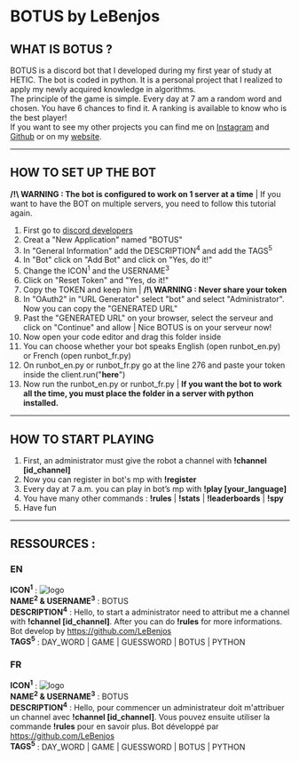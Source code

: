 # **BOTUS by LeBenjos**

## **WHAT IS BOTUS ?**
BOTUS is a discord bot that I developed during my first year of study at HETIC. The bot is coded in python. It is a personal project that I realized to apply my newly acquired knowledge in algorithms.  
The principle of the game is simple. Every day at 7 am a random word and chosen. You have 6 chances to find it. A ranking is available to know who is the best player!  
If you want to see my other projects you can find me on [Instagram](https://www.instagram.com/benjaminschinkel01/) and [Github](https://github.com/LeBenjos) or on my [website](https://benjaminschinkel.com).

-----------------
## **HOW TO SET UP THE BOT**
**/!\ WARNING : The bot is configured to work on 1 server at a time** | If you want to have the BOT on multiple servers, you need to follow this tutorial again.

1. First go to [discord developers](https://discord.com/developers/applications)
2. Creat a "New Application" named "BOTUS"
3. In "General Information" add the DESCRIPTION<sup>4</sup> and add the TAGS<sup>5</sup>
4. In "Bot" click on "Add Bot" and click on "Yes, do it!"
5. Change the ICON<sup>1</sup> and the USERNAME<sup>3</sup>
6. Click on "Reset Token" and "Yes, do it!"
7. Copy the TOKEN and keep him | **/!\ WARNING : Never share your token**
8. In "OAuth2" in "URL Generator" select "bot" and select "Administrator". Now you can copy the "GENERATED URL"
9. Past the "GENERATED URL" on your browser, select the serveur and click on "Continue" and allow | Nice BOTUS is on your serveur now!
10. Now open your code editor and drag this folder inside
11. You can choose whether your bot speaks English (open runbot_en.py) or French (open runbot_fr.py)
12. On runbot_en.py or runbot_fr.py go at the line 276 and paste your token inside the client.run("__here__")
13. Now run the runbot_en.py or runbot_fr.py | **If you want the bot to work all the time, you must place the folder in a server with python installed.**

-----------------
## **HOW TO START PLAYING**

1. First, an administrator must give the robot a channel with **!channel [id_channel]**
2. Now you can register in bot's mp with **!register**
3. Every day at 7 a.m. you can play in bot’s mp with **!play [your_language]**
4. You have many other commands : **!rules** | **!stats** | **!leaderboards** | **!spy** 
5. Have fun

-----------------

## **RESSOURCES :**
### **EN**
**ICON<sup>1</sup>** : ![logo](../logo/botus_logo.png)  
**NAME<sup>2</sup> & USERNAME<sup>3</sup>** : BOTUS  
**DESCRIPTION<sup>4</sup>** : Hello, to start a administrator need to attribut me a channel with **!channel [id_channel]**. After you can do **!rules** for more informations. Bot develop by https://github.com/LeBenjos  
**TAGS<sup>5</sup>** : DAY_WORD | GAME | GUESSWORD | BOTUS | PYTHON  

### **FR**
**ICON<sup>1</sup>** : ![logo](../logo/botus_logo.png)  
**NAME<sup>2</sup> & USERNAME<sup>3</sup>** : BOTUS  
**DESCRIPTION<sup>4</sup>** : Hello, pour commencer un administrateur doit m'attribuer un channel avec **!channel [id_channel]**. Vous pouvez ensuite utiliser la commande **!rules** pour en savoir plus. Bot développé par https://github.com/LeBenjos  
**TAGS<sup>5</sup>** : DAY_WORD | GAME | GUESSWORD | BOTUS | PYTHON